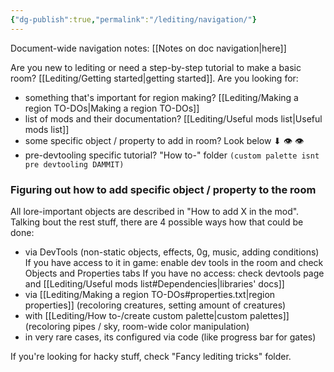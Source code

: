 ```yaml
---
{"dg-publish":true,"permalink":"/lediting/navigation/"}
---
```


Document-wide navigation notes: [[Notes on doc navigation\|here]]

Are you new to lediting or need a step-by-step tutorial to make a basic room? [[Lediting/Getting started\|getting started]].
Are you looking for:
- something that's important for region making? [[Lediting/Making a region TO-DOs\|Making a region TO-DOs]]
- list of mods and their documentation? [[Lediting/Useful mods list\|Useful mods list]]
- some specific object / property to add in room? Look below ⬇ 👁 👁
- pre-devtooling specific tutorial? "How to-" folder
`(custom palette isnt pre devtooling DAMMIT)`

### Figuring out how to add specific object / property to the room
All lore-important objects are described in "How to add X in the mod".
Talking bout the rest stuff, there are 4 possible ways how that could be done:
- via DevTools (non-static objects, effects, 0g, music, adding conditions)
If you have access to it in game: enable dev tools in the room and check Objects and Properties tabs
If you have no access: check devtools page and [[Lediting/Useful mods list#Dependencies\|libraries' docs]]
- via [[Lediting/Making a region TO-DOs#properties.txt\|region properties]] (recoloring creatures, setting amount of creatures)
- with [[Lediting/How to-/create custom palette\|custom palettes]] (recoloring pipes / sky, room-wide color manipulation)
- in very rare cases, its configured via code (like progress bar for gates)

If you're looking for hacky stuff, check "Fancy lediting tricks" folder.
